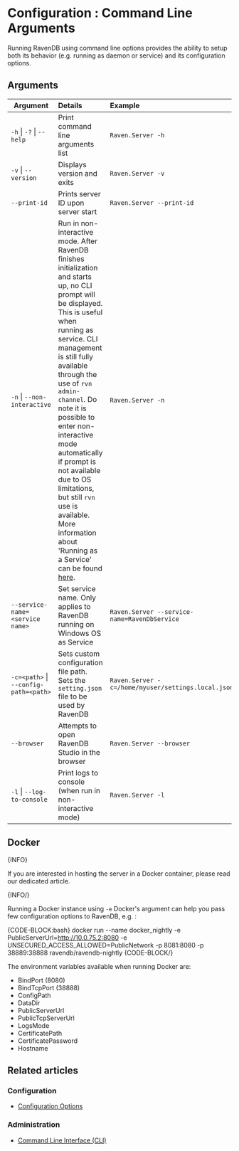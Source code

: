 # Configuration : Command Line Arguments

Running RavenDB using command line options provides the ability to setup both its behavior (e.g. running as daemon or service) and its configuration options.

## Arguments

| Argument        |      Details                         |  Example |
|------------------------|:-------------------------------------|:--------------------------|
| `-h` \| `-?` \| `--help`     | Print command line arguments list    | `Raven.Server -h`        |
| `-v` \| `--version`        | Displays version and exits           | `Raven.Server -v`       |
| `--print-id`             | Prints server ID upon server start   | `Raven.Server --print-id` |
| `-n` \| `--non-interactive` | Run in non-interactive mode. After RavenDB finishes initialization and starts up, no CLI prompt will be displayed. This is useful when running as service. CLI management is still fully available through the use of `rvn admin-channel`. Do note it is possible to enter non-interactive mode automatically if prompt is not available due to OS limitations, but still `rvn` use is available. More information about 'Running as a Service' can be found [here](../../start/installation/running-as-service). | `Raven.Server -n` |
| `--service-name=<service name>` | Set service name. Only applies to RavenDB running on Windows OS as Service | `Raven.Server --service-name=RavenDbService` |
| `-c=<path>` \| `--config-path=<path>` | Sets custom configuration file path. Sets the `setting.json` file to be used by RavenDB | `Raven.Server -c=/home/myuser/settings.local.json` |
| `--browser` | Attempts to open RavenDB Studio in the browser | `Raven.Server --browser` |
| `-l` \| `--log-to-console` | Print logs to console (when run in non-interactive mode) | `Raven.Server -l` |

## Docker

{INFO}

If you are interested in hosting the server in a Docker container, please 
read our dedicated article.

{INFO/}

Running a Docker instance using `-e` Docker's argument can help you pass few configuration options to RavenDB, e.g. :

{CODE-BLOCK:bash}
docker run --name docker_nightly -e PublicServerUrl=http://10.0.75.2:8080 -e UNSECURED_ACCESS_ALLOWED=PublicNetwork -p 8081:8080 -p 38889:38888 ravendb/ravendb-nightly
{CODE-BLOCK/}

The environment variables available when running Docker are:

* BindPort (8080)
* BindTcpPort (38888)
* ConfigPath
* DataDir
* PublicServerUrl
* PublicTcpServerUrl
* LogsMode
* CertificatePath
* CertificatePassword
* Hostname

## Related articles

### Configuration

- [Configuration Options](../../server/configuration/configuration-options)

### Administration

- [Command Line Interface (CLI)](../../server/administration/cli)
